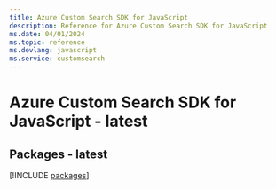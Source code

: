```yaml
---
title: Azure Custom Search SDK for JavaScript
description: Reference for Azure Custom Search SDK for JavaScript
ms.date: 04/01/2024
ms.topic: reference
ms.devlang: javascript
ms.service: customsearch
---
```

# Azure Custom Search SDK for JavaScript - latest
## Packages - latest
[!INCLUDE [packages](custom-search-index.md)]